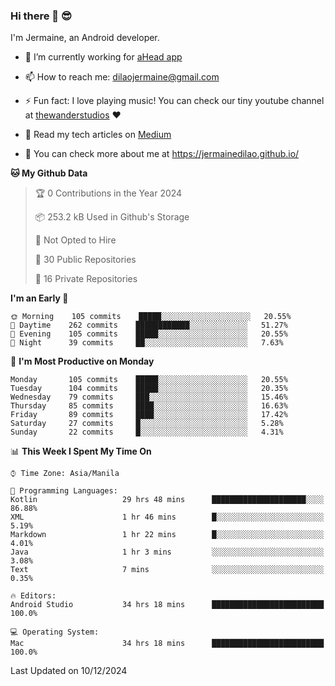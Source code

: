 ### Hi there 👋 😎
I'm Jermaine, an Android developer.

- 🔭 I’m currently working for [aHead app](https://www.ahead-app.com/)

- 📫 How to reach me: dilaojermaine@gmail.com

- ⚡ Fun fact: I love playing music! You can check our tiny youtube channel at [thewanderstudios](https://www.youtube.com/thewanderstudios) ♥️

- 📖 Read my tech articles on [Medium](https://jermainedilao.medium.com/)

- 👀 You can check more about me at https://jermainedilao.github.io/

<!--
**jermainedilao/jermainedilao** is a ✨ _special_ ✨ repository because its `README.md` (this file) appears on your GitHub profile.

Here are some ideas to get you started:

- 🔭 I’m currently working on ...
- 🌱 I’m currently learning ...
- 👯 I’m looking to collaborate on ...
- 🤔 I’m looking for help with ...
- 💬 Ask me about ...
- 📫 How to reach me: ...
- 😄 Pronouns: ...
- ⚡ Fun fact: ...
-->

<!--START_SECTION:waka-->
**🐱 My Github Data** 

> 🏆 0 Contributions in the Year 2024
 > 
> 📦 253.2 kB Used in Github's Storage 
 > 
> 🚫 Not Opted to Hire
 > 
> 📜 30 Public Repositories 
 > 
> 🔑 16 Private Repositories  
 > 
**I'm an Early 🐤** 

```text
🌞 Morning    105 commits    █████░░░░░░░░░░░░░░░░░░░░   20.55% 
🌆 Daytime    262 commits    ████████████░░░░░░░░░░░░░   51.27% 
🌃 Evening    105 commits    █████░░░░░░░░░░░░░░░░░░░░   20.55% 
🌙 Night      39 commits     ██░░░░░░░░░░░░░░░░░░░░░░░   7.63%

```
📅 **I'm Most Productive on Monday** 

```text
Monday       105 commits    █████░░░░░░░░░░░░░░░░░░░░   20.55% 
Tuesday      104 commits    █████░░░░░░░░░░░░░░░░░░░░   20.35% 
Wednesday    79 commits     ███░░░░░░░░░░░░░░░░░░░░░░   15.46% 
Thursday     85 commits     ████░░░░░░░░░░░░░░░░░░░░░   16.63% 
Friday       89 commits     ████░░░░░░░░░░░░░░░░░░░░░   17.42% 
Saturday     27 commits     █░░░░░░░░░░░░░░░░░░░░░░░░   5.28% 
Sunday       22 commits     █░░░░░░░░░░░░░░░░░░░░░░░░   4.31%

```


📊 **This Week I Spent My Time On** 

```text
⌚︎ Time Zone: Asia/Manila

💬 Programming Languages: 
Kotlin                   29 hrs 48 mins      █████████████████████░░░░   86.88% 
XML                      1 hr 46 mins        █░░░░░░░░░░░░░░░░░░░░░░░░   5.19% 
Markdown                 1 hr 22 mins        █░░░░░░░░░░░░░░░░░░░░░░░░   4.01% 
Java                     1 hr 3 mins         ░░░░░░░░░░░░░░░░░░░░░░░░░   3.08% 
Text                     7 mins              ░░░░░░░░░░░░░░░░░░░░░░░░░   0.35%

🔥 Editors: 
Android Studio           34 hrs 18 mins      █████████████████████████   100.0%

💻 Operating System: 
Mac                      34 hrs 18 mins      █████████████████████████   100.0%

```


 Last Updated on 10/12/2024
<!--END_SECTION:waka-->
